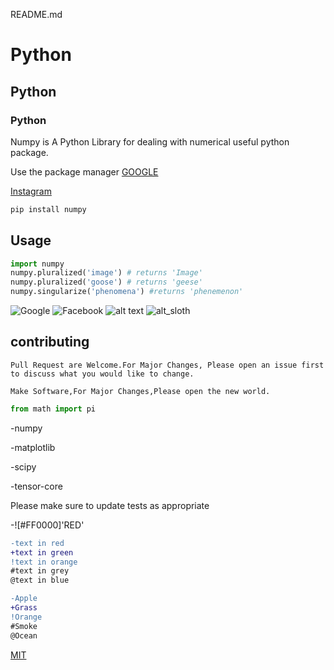 README.md

# Python

## Python

### Python

Numpy is A Python Library for dealing with numerical useful python package.

Use the package manager 
[GOOGLE](www.google.com)

[Instagram](www.instagram.com)

```bash
pip install numpy
```

## Usage

```python
import numpy
numpy.pluralized('image') # returns 'Image'
numpy.pluralized('goose') # returns 'geese'
numpy.singularize('phenomena') #returns 'phenemenon'
```

![Google](https://cdn.vox-cdn.com/thumbor/AS6mtFfRgHAOzNU2XyKSHmiXCVA=/0x0:2012x1341/1400x1400/filters:focal(0x0:2012x1341):format(jpeg)/cdn.vox-cdn.com/uploads/chorus_image/image/47070706/google2.0.0.jpg)
![Facebook](https://www.netclipart.com/pp/m/183-1830409_follow-us-facebook-jpg-logo.png)
![alt text]()
![alt_sloth]()


## contributing

```
Pull Request are Welcome.For Major Changes, Please open an issue first to discuss what you would like to change.
```

```
Make Software,For Major Changes,Please open the new world.
```

```python
from math import pi
```
-numpy

-matplotlib

-scipy

-tensor-core

Please make sure to update tests as appropriate

-![#FF0000]'RED'

```diff
-text in red
+text in green
!text in orange
#text in grey
@text in blue
```

```diff
-Apple
+Grass
!Orange
#Smoke
@Ocean
```

[MIT](https://choosealicense.com/license/mit/)
